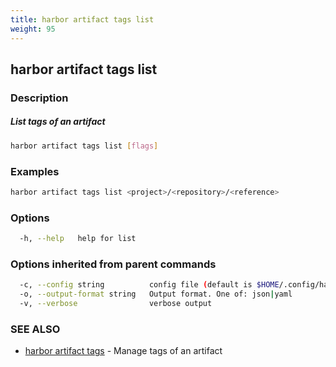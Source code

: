 ```yaml
---
title: harbor artifact tags list
weight: 95
---
```

## harbor artifact tags list

### Description

##### List tags of an artifact

```sh
harbor artifact tags list [flags]
```

### Examples

```sh
harbor artifact tags list <project>/<repository>/<reference>
```

### Options

```sh
  -h, --help   help for list
```

### Options inherited from parent commands

```sh
  -c, --config string          config file (default is $HOME/.config/harbor-cli/config.yaml)
  -o, --output-format string   Output format. One of: json|yaml
  -v, --verbose                verbose output
```

### SEE ALSO

* [harbor artifact tags](harbor-artifact-tags.md)	 - Manage tags of an artifact

